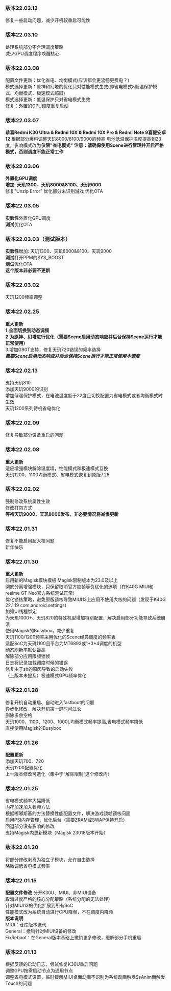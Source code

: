 ### 版本22.03.12  
修复一些启动问题，减少开机软重启可能性     
 
### 版本22.03.10  
处理系统部分不合理调度策略  
减少GPU调度程序唤醒核心  

### 版本22.03.08  
配置文件更新：优化省电、均衡模式(应该都会更流畅更费电？)  
模式选择更新：原神和幻塔的优化只对性能模式生效(即省电模式&低温保护模式、均衡模式、极速模式照旧)  
模式选择更新：低温保护只对省电模式生效    
修复：外置的GPU调度重复启动  

### 版本22.03.07  
**恭喜Redmi K30 Ultra & Redmi 10X & Redmi 10X Pro & Redmi Note 9喜提安卓12**
根据部分爆料调整天玑8000/8100/9000的频率
电池低温保护温度提高到23度，影响模式改为**仅限"省电模式"**
**注意：请确保使用Scene进行管理并开启严格模式，否则调度不能正常工作**

### 版本22.03.06  
**外置化GPU调度**  
**增加: 天玑1300、天玑8000&8100、天玑9000**      
修复"Unzip Error"
优化部分未识别游戏
优化OTA   
   

### 版本22.03.05  
**实验性**外置化GPU调度   
**测试**优化OTA    

### 版本22.03.03（测试版本）   
**实验性**增加: 天玑1300、天玑8000&8100、天玑9000   
**测试**打开PPM的SYS_BOOST   
**测试**优化OTA  
**这个版本非必要不更新**   

### 版本22.03.02   
天玑1200频率调整

### 版本22.02.25  
**重大更新**  
**1.全面切换到动态调频**  
**2.为原神、幻塔进行优化（需要Scene启用动态响应并后台保持Scene运行才能正常使用）**  
3.增加G90T支持，修复天玑720错误的频率选择  
***需要Scene启用动态响应并后台保持Scene运行才能正常使用本调度***  

### 版本22.02.13  
支持天玑810  
添加天玑9000的识别  
增加低温保护模式，在电池温度低于22度且切换配置为省电模式或者均衡模式时生效  
天玑1200系列待机省电优化  
  
### 版本22.02.09  
修复导致部分设备重启的问题

### 版本22.02.08 
**重大更新**  
适应增强模块解除温度墙，性能模式和极速模式互换    
天玑1200、1100均衡模式、省电模式恢复到原版7.25  

### 版本22.02.02
强制修改系统属性生效  
修改打包方式  
**等待天玑9000、天玑8000发布，非必要情况将减慢更新**  

### 版本22.01.31
修复不能启用超大核问题  
新年快乐

### 版本22.01.30
**重大更新**  
启用新的Magisk模块模板
Magisk限制版本为23.0及以上    
彻底分离增强模块，只保留取消官方锁帧等负优化的选项（在K40G MIUI和realme GT Neo官方系统测试正常）  
优化锁核策略，避免原版锁核导致MIUI13上应用不使用大核的问题（发现于K40G 22.1.19 com.android.settings)  
加强UI线程绑定  
为天玑1000+、天玑820的特殊机型增加特别配置，解决启用部分功能导致系统崩溃  
使用Magisk的Busybox，减少重复  
天玑1100/1200频率采用优化的Scene经典调度的频率表  
适配SoC为天玑1100且平台为MT6893或1+3+4调度的机型  
动态刷新率默认最高  
解除部分应用限频锁帧  
日志将记录加载调度时候的错误  
修复由于sh的原因导致的启动失败  
（上版本未提及）极速模式GPU频率优化  

### 版本22.01.28  
修复开机自动重启、自动进入fastboot的问题  
异步化修改，解决开机第一屏时间过长  
删除多余空格  
天玑1000、1100、1200、1000L均衡模式频率提高,省电模式频率降低  
直接使用Magisk的Busybox  

### 版本22.01.26  
**配置更新**  
添加天玑700、720  
天玑1200配置优化  
上一版本修改可选化（集中于“解除限制”这个修改内）  

### 版本22.01.25  
省电模式频率大幅降低  
内存加速加入锁频方法  
根据嘟嘟斯基的方法替换性能配置文件，解决游戏锁帧锁核问题  
启用PSI内存管理，优化后台（需要ZRAM或SWAP保持开启）  
回退部分没有影响的修改  
支持Magisk内更新模块（Magisk 23018版本开始）  

### 版本22.01.20  
将部分修改剥离为独立子模块，允许自由选择  
略微调低省电模式频率  

### 版本22.01.15  
**配置文件修改** 
分开K30U、MIUI、非MIUI设备  
取消过度严格的核心分配策略（系统分配的无法处理）  
针对MIUI13的优化扩展到所有SoC  
性能模式改为系统自动进行CPU降频，不在调度内降频  
**版本说明**  
MIUI：仓库版本迭代  
General：撤销针对MIUI设备的修改  
FixReboot：在General版本基础上撤销更多修改，缓解部分手机重启  

### 版本22.01.13
根据反馈的启动日志，尝试修复K30U重启问题  
调整GPU按需启动节点为通用节点  
调整省电模式设置，临时缓解MIUI桌面动画不识别为系统动画触发SsAnim而触发Touch的问题  
